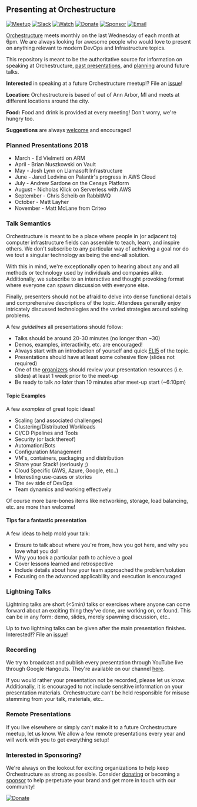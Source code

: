 ## Presenting at Orchestructure

 [![Meetup](https://img.shields.io/badge/Attend-Meetup-f13a59.svg)](https://www.meetup.com/orchestructure/) [![Slack](https://img.shields.io/badge/Chat-Slack-e9a820.svg)](http://madeina2.com/slack) [![Watch](https://img.shields.io/badge/Watch-Presentations-ff0000.svg)](https://www.youtube.com/channel/UCz3Z1cQ-DJMsdo6ftM27hkg) [![Donate](https://img.shields.io/badge/Donate-PayPal-blue.svg)](PayPal.Me/orchestructure) [![Sponsor](https://img.shields.io/badge/Sponsor-Orchestructure-brightgreen.svg)](https://github.com/orchestructure/sponsors) [![Email](https://img.shields.io/badge/Email-Organizers-lightgrey.svg)](mailto:orchestructure.meetup@gmail.com)

[Orchestructure](http://orchestructure.io/) meets monthly on the last Wednesday of each month at 6pm.
We are always looking for awesome people who would love to present on anything relevant to modern DevOps and Infrastructure topics.

This repository is meant to be the authoritative source for information on speaking at Orchestructure, [past presentations](https://www.youtube.com/channel/UCz3Z1cQ-DJMsdo6ftM27hkg), and [planning](https://github.com/orchestructure/presentations/issues) around future talks.

**Interested** in speaking at a future Orchestructure meetup!? File an [issue](https://github.com/orchestructure/presentations/issues/new)!

**Location:** Orchestructure is based of out of Ann Arbor, MI and meets at different locations around the city.

**Food:** Food and drink is provided at every meeting! Don't worry, we're hungry too.

**Suggestions** are always [welcome](https://github.com/orchestructure/presentations/issues/new) and encouraged!

### Planned Presentations 2018

* March - Ed Vielmetti on ARM
* April - Brian Nuszkowski on Vault
* May - Josh Lynn on Llamasoft Infrastructure
* June - Jared Ledvina on Palantir's progress in AWS Cloud
* July - Andrew Sardone on the Censys Platform
* August - Nicholas Klick on Serverless with AWS
* September - Chris Scheib on RabbitMQ
* October - Matt Layher
* November - Matt McLane from Criteo

### Talk Semantics

Orchestructure is meant to be a place where people in (or adjacent to) computer infrastructure fields can assemble to teach, learn, and inspire others. We don't subscribe to any particular way of achieving a goal nor do we tout a singular technology as being the end-all solution.

With this in mind, we're exceptionally open to hearing about any and all methods or technology used by individuals and companies alike. Additionally, we subscribe to an interactive and thought provoking format where everyone can spawn discussion with everyone else.

Finally, presenters should not be afraid to delve into dense functional details and comprehensive descriptions of the topic. Attendees generally enjoy intricately discussed technologies and the varied strategies around solving problems.

A few *guidelines* all presentations should follow:

* Talks should be around 20-30 minutes (no longer than ~30)
* Demos, examples, interactivity, etc. are encouraged!
* Always start with an introduction of yourself and quick [ELI5](https://xkcd.com/1364/) of the topic.
* Presentations should have at least some cohesive flow (slides not required)
* One of the [organizers](https://github.com/orgs/orchestructure/people) should review your presentation resources (i.e. slides) at least 1 week prior to the meet-up
* Be ready to talk *no later* than 10 minutes after meet-up start (~6:10pm)

#### Topic Examples

A few *examples* of great topic ideas!

* Scaling (and associated challenges)
* Clustering/Distributed Workloads
* CI/CD Pipelines and Tools
* Security (or lack thereof)
* Automation/Bots
* Configuration Management
* VM's, containers, packaging and distribution
* Share your Stack! (seriously ;)
* Cloud Specific (AWS, Azure, Google, etc..)
* Interesting use-cases or stories
* The `dev` side of DevOps
* Team dynamics and working effectively

Of course more bare-bones items like networking, storage, load balancing, etc. are more than welcome!

#### Tips for a fantastic presentation

A few ideas to help mold your talk:

* Ensure to talk about where you're from, how you got here, and why you love what you do!
* Why you took a particular path to achieve a goal
* Cover lessons learned and retrospective
* Include details about how your team approached the problem/solution
* Focusing on the advanced applicability and execution is encouraged

### Lightning Talks

Lightning talks are short (<5min) talks or exercises where anyone can come forward about an exciting thing they've done, are working on, or found. This can be in any form: demo, slides, merely spawning discussion, etc..

Up to two lightning talks can be given after the main presentation finishes. Interested!? File an [issue](https://github.com/orchestructure/presentations/issues/new)!

### Recording

We try to broadcast and publish every presentation through YouTube live through Google Hangouts. They're available on our channel [here](https://www.youtube.com/channel/UCz3Z1cQ-DJMsdo6ftM27hkg).

If you would rather your presentation not be recorded, please let us know. Additionally, it is encouraged to not include sensitive information on your presentation materials. Orchestructure can't be held responsible for misuse stemming from your talk, materials, etc..

### Remote Presentations

If you live elsewhere or simply can't make it to a future Orchestructure meetup, let us know. We allow a few remote presentations every year and will work with you to get everything setup!

### Interested in Sponsoring?

We're always on the lookout for exciting organizations to help keep Orchestructure as strong as possible. Consider [donating](PayPal.Me/orchestructure) or becoming a [sponsor](https://github.com/orchestructure/sponsors) to help perpetuate your brand and get more in touch with our community!

[![Donate](https://img.shields.io/badge/Donate-PayPal-blue.svg)](PayPal.Me/orchestructure)

